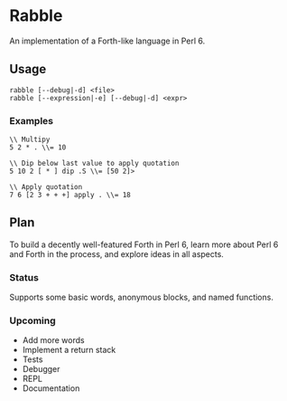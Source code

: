 # Rabble

An implementation of a Forth-like language in Perl 6.

## Usage

```
rabble [--debug|-d] <file>
rabble [--expression|-e] [--debug|-d] <expr>
```

### Examples
```
\\ Multipy
5 2 * . \\= 10

\\ Dip below last value to apply quotation
5 10 2 [ * ] dip .S \\= [50 2]>

\\ Apply quotation
7 6 [2 3 + + +] apply . \\= 18
```

## Plan

To build a decently well-featured Forth in Perl 6, learn more about Perl 6 and Forth in the process, and explore ideas in all aspects.

### Status

Supports some basic words, anonymous blocks, and named functions.

### Upcoming

* Add more words
* Implement a return stack
* Tests
* Debugger
* REPL
* Documentation
